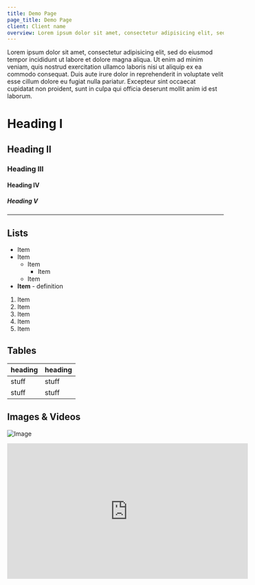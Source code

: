 ```yaml
---
title: Demo Page
page_title: Demo Page
client: Client name
overview: Lorem ipsum dolor sit amet, consectetur adipisicing elit, sed do eiusmod tempor incididunt ut labore et dolore magna aliqua. Ut enim ad minim veniam, quis nostrud exercitation ullamco.
---
```


Lorem ipsum dolor sit amet, consectetur adipisicing elit, sed do eiusmod tempor incididunt ut labore et dolore magna aliqua. Ut enim ad minim veniam, quis nostrud exercitation ullamco laboris nisi ut aliquip ex ea commodo consequat. Duis aute irure dolor in reprehenderit in voluptate velit esse cillum dolore eu fugiat nulla pariatur. Excepteur sint occaecat cupidatat non proident, sunt in culpa qui officia deserunt mollit anim id est laborum.

# Heading I

## Heading II

### Heading III

#### Heading IV

##### Heading V

---

## Lists

* Item
* Item
  * Item
    * Item
  * Item
* **Item** - definition

1. Item
  1. Item
1. Item
  1. Item
  1. Item

## Tables

| heading | heading |
| ------- | ------- |
| stuff   | stuff   |
| stuff   | stuff   |


## Images & Videos

![Image](http://placehold.it/1000x300)

<iframe width="560" height="315" src="https://www.youtube.com/embed/vBSUouWliPk" frameborder="0" allowfullscreen></iframe>
